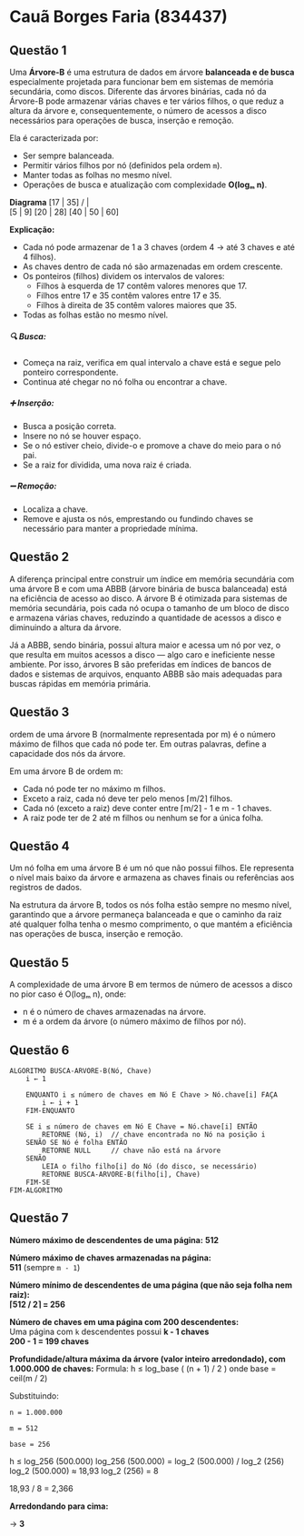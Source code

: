 # Cauã Borges Faria (834437)



## Questão 1

Uma **Árvore-B** é uma estrutura de dados em árvore **balanceada e de busca** especialmente projetada para funcionar bem em sistemas de memória secundária, como discos. Diferente das árvores binárias, cada nó da Árvore-B pode armazenar várias chaves e ter vários filhos, o que reduz a altura da árvore e, consequentemente, o número de acessos a disco necessários para operações de busca, inserção e remoção.

Ela é caracterizada por:

- Ser sempre balanceada.
- Permitir vários filhos por nó (definidos pela ordem `m`).
- Manter todas as folhas no mesmo nível.
- Operações de busca e atualização com complexidade **O(logₘ n)**.

**Diagrama**
	       [17 | 35]
	  / 	|          \
 [5 | 9]   [20 | 28]   [40 | 50 | 60]

**Explicação:**

- Cada nó pode armazenar de 1 a 3 chaves (ordem 4 → até 3 chaves e até 4 filhos).
- As chaves dentro de cada nó são armazenadas em ordem crescente.
- Os ponteiros (filhos) dividem os intervalos de valores:
  - Filhos à esquerda de 17 contêm valores menores que 17.
  - Filhos entre 17 e 35 contêm valores entre 17 e 35.
  - Filhos à direita de 35 contêm valores maiores que 35.
- Todas as folhas estão no mesmo nível.

##### 🔍 Busca:

- Começa na raiz, verifica em qual intervalo a chave está e segue pelo ponteiro correspondente.
- Continua até chegar no nó folha ou encontrar a chave.

##### ➕ Inserção:

- Busca a posição correta.
- Insere no nó se houver espaço.
- Se o nó estiver cheio, divide-o e promove a chave do meio para o nó pai.
- Se a raiz for dividida, uma nova raiz é criada.

##### ➖ Remoção:

- Localiza a chave.
- Remove e ajusta os nós, emprestando ou fundindo chaves se necessário para manter a propriedade mínima.

## Questão 2

A diferença principal entre construir um índice em memória secundária com uma árvore B e com uma ABBB (árvore binária de busca balanceada) está na eficiência de acesso ao disco. A árvore B é otimizada para sistemas de memória secundária, pois cada nó ocupa o tamanho de um bloco de disco e armazena várias chaves, reduzindo a quantidade de acessos a disco e diminuindo a altura da árvore.

Já a ABBB, sendo binária, possui altura maior e acessa um nó por vez, o que resulta em muitos acessos a disco — algo caro e ineficiente nesse ambiente. Por isso, árvores B são preferidas em índices de bancos de dados e sistemas de arquivos, enquanto ABBB são mais adequadas para buscas rápidas em memória primária.

## Questão 3

ordem de uma árvore B (normalmente representada por m) é o número máximo de filhos que cada nó pode ter. Em outras palavras, define a capacidade dos nós da árvore.

Em uma árvore B de ordem m:

- Cada nó pode ter no máximo m filhos.
- Exceto a raiz, cada nó deve ter pelo menos ⌈m/2⌉ filhos.
- Cada nó (exceto a raiz) deve conter entre ⌈m/2⌉ - 1 e m - 1 chaves.
- A raiz pode ter de 2 até m filhos ou nenhum se for a única folha.

## Questão 4

Um nó folha em uma árvore B é um nó que não possui filhos. Ele representa o nível mais baixo da árvore e armazena as chaves finais ou referências aos registros de dados.

Na estrutura da árvore B, todos os nós folha estão sempre no mesmo nível, garantindo que a árvore permaneça balanceada e que o caminho da raiz até qualquer folha tenha o mesmo comprimento, o que mantém a eficiência nas operações de busca, inserção e remoção.

## Questão 5

A complexidade de uma árvore B em termos de número de acessos a disco no pior caso é O(logₘ n), onde:

- n é o número de chaves armazenadas na árvore.
- m é a ordem da árvore (o número máximo de filhos por nó).

## Questão 6

```
ALGORITMO BUSCA-ARVORE-B(Nó, Chave)
    i ← 1

    ENQUANTO i ≤ número de chaves em Nó E Chave > Nó.chave[i] FAÇA
        i ← i + 1
    FIM-ENQUANTO

    SE i ≤ número de chaves em Nó E Chave = Nó.chave[i] ENTÃO
        RETORNE (Nó, i)  // chave encontrada no Nó na posição i
    SENÃO SE Nó é folha ENTÃO
        RETORNE NULL     // chave não está na árvore
    SENÃO
        LEIA o filho filho[i] do Nó (do disco, se necessário)
        RETORNE BUSCA-ARVORE-B(filho[i], Chave)
    FIM-SE
FIM-ALGORITMO
```

## Questão 7

**Número máximo de descendentes de uma página:**
**512**

**Número máximo de chaves armazenadas na página:**  
**511** (sempre `m - 1`)

**Número mínimo de descendentes de uma página (que não seja folha nem raiz):**  
**⌈512 / 2⌉ = 256**

**Número de chaves em uma página com 200 descendentes:**  
Uma página com `k` descendentes possui **k - 1 chaves**  
**200 - 1 = 199 chaves**

**Profundidade/altura máxima da árvore (valor inteiro arredondado), com 1.000.000 de chaves:**
Formula:
h ≤ log_base ( (n + 1) / 2 )
onde base = ceil(m / 2)

Substituindo:

    n = 1.000.000
    
    m = 512
    
    base = 256

h ≤ log_256 (500.000)
log_256 (500.000) = log_2 (500.000) / log_2 (256)
log_2 (500.000) ≈ 18,93
log_2 (256) = 8

18,93 / 8 = 2,366

**Arredondando para cima:**

→ **3**
